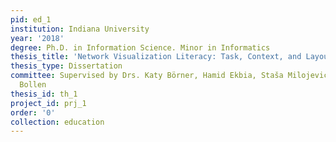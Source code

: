 ```yaml
---
pid: ed_1
institution: Indiana University
year: '2018'
degree: Ph.D. in Information Science. Minor in Informatics
thesis_title: 'Network Visualization Literacy: Task, Context, and Layout'
thesis_type: Dissertation
committee: Supervised by Drs. Katy Börner, Hamid Ekbia, Staša Milojević, and Johan
  Bollen
thesis_id: th_1
project_id: prj_1
order: '0'
collection: education
---
```

